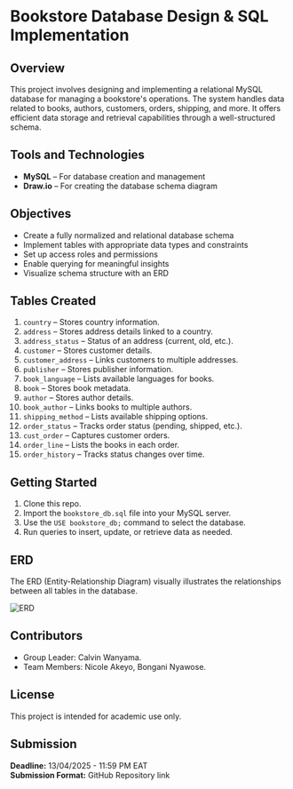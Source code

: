 # Bookstore Database Design & SQL Implementation

## Overview
This project involves designing and implementing a relational MySQL database for managing a bookstore's operations. The system handles data related to books, authors, customers, orders, shipping, and more. It offers efficient data storage and retrieval capabilities through a well-structured schema.

## Tools and Technologies
- **MySQL** – For database creation and management
- **Draw.io** – For creating the database schema diagram

## Objectives
- Create a fully normalized and relational database schema
- Implement tables with appropriate data types and constraints
- Set up access roles and permissions
- Enable querying for meaningful insights
- Visualize schema structure with an ERD

## Tables Created
1. `country` – Stores country information.
2. `address` – Stores address details linked to a country.
3. `address_status` – Status of an address (current, old, etc.).
4. `customer` – Stores customer details.
5. `customer_address` – Links customers to multiple addresses.
6. `publisher` – Stores publisher information.
7. `book_language` – Lists available languages for books.
8. `book` – Stores book metadata.
9. `author` – Stores author details.
10. `book_author` – Links books to multiple authors.
11. `shipping_method` – Lists available shipping options.
12. `order_status` – Tracks order status (pending, shipped, etc.).
13. `cust_order` – Captures customer orders.
14. `order_line` – Lists the books in each order.
15. `order_history` – Tracks status changes over time.

## Getting Started
1. Clone this repo.
2. Import the `bookstore_db.sql` file into your MySQL server.
3. Use the `USE bookstore_db;` command to select the database.
4. Run queries to insert, update, or retrieve data as needed.

## ERD
The ERD (Entity-Relationship Diagram) visually illustrates the relationships between all tables in the database.

![ERD](./A_diagram_depicts_a_relational_database_schema_for.png)


## Contributors
- Group Leader: Calvin Wanyama.
- Team Members: Nicole Akeyo, Bongani Nyawose.

## License
This project is intended for academic use only.

## Submission
**Deadline:** 13/04/2025 - 11:59 PM EAT  
**Submission Format:** GitHub Repository link
